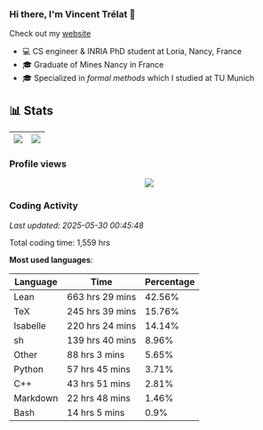 ### Hi there, I'm Vincent Trélat 👋

Check out my [website](https://vtrelat.github.io)

-   💻 CS engineer & INRIA PhD student at Loria, Nancy, France
-   🎓 Graduate of Mines Nancy in France
-   🎓 Specialized in _formal methods_ which I studied at TU Munich

## 📊 **Stats**

| <img align="center" src="https://readme-stats.clckblog.space/api?username=VTrelat&show_icons=true&include_all_commits=true&theme=tokyonight&hide_border=true" /> | <img align="center" src="https://readme-stats.clckblog.space/api/top-langs/?username=VTrelat&layout=compact&theme=tokyonight&hide_border=true" /> |
| ---------------------------------------------------------------------------------------------------------------------------------------------------------------- | ------------------------------------------------------------------------------------------------------------------------------------------------- |

### Profile views

<p align="center">
 <img src="https://profile-counter.glitch.me/VTrelat/count.svg" />
</p>

<!--automations-->
### Coding Activity
_Last updated: 2025-05-30 00:45:48_

Total coding time: 1,559 hrs

**Most used languages**:

| Language | Time | Percentage |
| ------------- | ------------- | ------------- |
| Lean | 663 hrs 29 mins | 42.56% |
| TeX | 245 hrs 39 mins | 15.76% |
| Isabelle | 220 hrs 24 mins | 14.14% |
| sh | 139 hrs 40 mins | 8.96% |
| Other | 88 hrs 3 mins | 5.65% |
| Python | 57 hrs 45 mins | 3.71% |
| C++ | 43 hrs 51 mins | 2.81% |
| Markdown | 22 hrs 48 mins | 1.46% |
| Bash | 14 hrs 5 mins | 0.9% |

